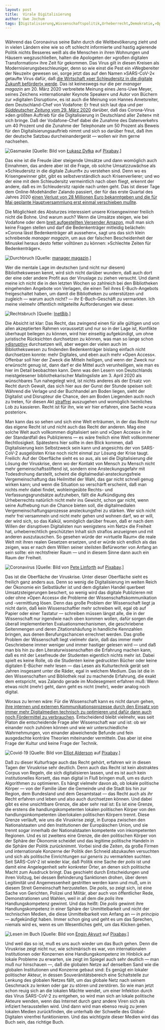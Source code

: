 ```yaml
---
layout:	post
title:	Virale Digitalisierung
author:	Uwe Jochum
tags: [Digitalisierung,Wissenschaftspolitik,Urheberrecht,Demokratie,»Open Access«]
---
```


<img src="http://vg05.met.vgwort.de/na/58aa0d94eb864ab4bf85af647c017578" width="1" height="1" alt="">

Während das Coronavirus seine Bahn durch die Weltbevölkerung
zieht und in vielen Ländern eine wie so oft schlecht informierte
und hastig agierende Politik nichts Besseres weiß als die
Menschen in ihren Wohnungen und Häusern wegzuschließen, halten
die Apologeten der »großen digitalen Transformation« ihre Zeit
für gekommen. Das Virus gilt in diesen Kreisen als
Modernisierungsbeschleuniger, denn so wie einst die Pest ein
»Wegbereiter der Neuzeit« gewesen sei, sorge jetzt das auf den
Namen »SARS-CoV-2« getaufte Virus dafür, daß [die Wirtschaft »per
Schleudersitz in die digitale Zukunft befördert«
werde](https://www.manager-magazin.de/unternehmen/artikel/durchbruch-fuer-digitalisierung-corona-veraendert-die-arbeitswelt-a-1305535.html). Das
ist keineswegs nur die per *manager magazin* am 20. März 2020
verbreitete Meinung eines Jens-Uwe Meyer, seines Zeichens
»internationaler Keynote Speaker« und Autor von Büchern zur
»digitalen Disruption«, es ist auch die Meinung von Hannes
Ametsreiter, dem Deutschland-Chef von Vodafone: Er freut sich
laut dpa und per [*Süddeutscher Zeitung* vom 29. März
2020](https://www.sueddeutsche.de/wirtschaft/telekommunikation-vodafone-chef-corona-groesster-auftrieb-fuer-digitalisierung-dpa.urn-newsml-dpa-com-20090101-200329-99-514387)
darüber, daß das Corona-Virus »den größten Auftrieb für die
Digitalisierung in Deutschland aller Zeiten« mit sich bringe. Daß
der Vodafone-Chef dabei die Zunahme des Datenverkehrs um 40
Prozent und die Zunahme der Telephonate um 50 Prozent als Beweis
für den Digitalisierungsauftrieb nimmt und sich so darüber freut,
daß ihm der deutsche Satzbau durcheinandergerät — wollen wir ihm
gerne nachsehen.

![Gasmaske](/5artikel/material/pixabay-gasmaske.png "Gasmaske")
[Quelle: Bild von <a
href="https://pixabay.com/de/users/lukaszdylka-347100/?utm_source=link-attribution&amp;utm_medium=referral&amp;utm_campaign=image&amp;utm_content=469217">Łukasz
Dyłka</a> auf <a
href="https://pixabay.com/de/?utm_source=link-attribution&amp;utm_medium=referral&amp;utm_campaign=image&amp;utm_content=469217">Pixabay</a>.]


Das eine ist die Freude über steigende Umsätze und dann womöglich
auch Einnahmen, das andere aber ist die Frage, ob solche
Umsatzzuwächse als »Schleudersitz in die digitale Zukunft« zu
verstehen sind. Denn wo es Krisengewinner gibt, gibt es
selbstverständlich auch Krisenverlierer; und wo der eine mit dem
Schleudersitz vermeintlich nach oben fliegt, erkennt der andere,
daß es im Schleudersitz rapide nach unten geht. Das ist dieser
Tage dem Online-Modehändler Zalando passiert, der für das erste
Quartal des Jahres 2020 [einen Verlust von 28 Millionen Euro
bekanntgeben und die für Mai geplante Hauptversammlung erst
einmal verschieben
mußte](https://www.faz.net/aktuell/wirtschaft/corona-krise-online-modehaendler-zalando-macht-hohen-verlust-16704675.html).

Die Möglichkeit des Absturzes interessiert unsere Krisengewinner
freilich nicht die Bohne. Und warum auch? Wenn die Umsätze
steigen, wie bei Vodafone oder dem [breit aufgestellten Versender
Amazon](https://www.fr.de/meinung/corona-krise-amazon-steuern-milliarden-gerechtigkeit-wirtschaft-13636841.html),
muß man sich keine Fragen stellen und darf die Bedenkenträger
mitleidig belächeln: »Corona lässt Bedenkenträger alt aussehen«,
sagt uns das sich klein schreibende *manager magazin*, um aus der
falschen Bescheidenheit der Minuskel heraus desto fetter
volltönen zu können: »Schlechte Zeiten für Bedenkenträger«.


![Durchbruch](/5artikel/material/manager-magazin-durchbruch-digitalisierung-2020-03-20.png
"Durchbruch") [Quelle: [manager magazin](https://www.manager-magazin.de/unternehmen/artikel/durchbruch-fuer-digitalisierung-corona-veraendert-die-arbeitswelt-a-1305535.html).]

Wer die mentale Lage im deutschen (und nicht nur diesem)
Bibliothekswesen kennt, wird sich nicht darüber wundern, daß auch
dort der eine oder andere Profit aus der Viruslage zu ziehen
versucht. Und damit meine ich nicht die in den letzten Wochen so
zahlreich bei den Bibliotheken eingehenden Angebote von Verlagen,
die einen Teil ihres E-Buch-Angebots freigeschaltet haben, um
damit die Bibliotheken zu unterstützen und zugleich — warum auch
nicht?  — ihr E-Buch-Geschäft zu vermarkten. Ich meine vielmehr
öffentlich mitgeteilte Aufforderungen wie diese:

![Rechtsbruch](/5artikel/material/inetbib-graf-musterschreiben-2020-04-03.png
"Rechtsbruch") [Quelle:
[InetBib](https://www.inetbib.de/listenarchiv/msg67416.html).]

Die Absicht ist klar: Das Recht, das zwingend einen für alle
gültigen und von allen akzeptierten Rahmen voraussetzt und nur so
in der Lage ist, Konflikte überhaupt beilegen zu können, wird
hier einseitig aufgekündigt, um ohne juristische Rücksichten
durchsetzen zu können, was man so lange schon
[»disruptiv«](https://uwejochum.github.io/5artikel/2017/09/01/saekulardisruptoren/)
durchsetzen will, aber wegen der vielen auch im Bibliothekswesen
zu findenden Bedenkenträger bislang einfach nicht durchsetzen
konnte: mehr Digitales, und eben auch mehr »Open
Access«. Offenbar soll hier der Zweck die Mitteln heiligen, und
wenn der Zweck nur erwünscht genug ist, dann darf er die Mittel
auch verunheiligen, wie man es hier im Detail beobachten
kann. Denn was den Lesern von Deutschlands meistgelesener
bibliothekarischer Mailingsliste am 3. April 2020 als wünschbares
Tun nahegelegt wird, ist nichts anderes als der Ersatz von Recht
durch Gewalt, das sich hier aus der Gunst der Stunde speisen
soll: Während die Verlage und der Buchhandel am Boden liegen,
sieht der Digitalist und Disrupteur die Chance, den am Boden
Liegenden auch noch zu treten, für diesen Akt
[straffrei](https://dejure.org/gesetze/StGB/111.html) auszugehen
und womöglich heimliches Lob zu kassieren. Recht ist für ihn, wie
wir hier erfahren, eine Sache »cura posterior«.

Man kann das so sehen und sich eine Welt erträumen, in der das
Recht nur das eigene Recht ist und nicht auch das Recht der
anderen. Mag eine solche Welt auch vollkommen digitalisiert sein
und »Open Access« in ihr der Standardfall des Publizierens — es
wäre freilich eine Welt vollkommener Rechtlosigkeit. Spätestens
hier sollte in den Blick kommen, daß Digitalisierung kein
Selbstzweck sein kann und angesichts der von SARS-CoV-2
ausgelösten Krise noch nicht einmal zur Lösung der Krise
taugt. Freilich: Auf der Oberfläche sieht es so aus, als sei die
Digitalisierung *die* Lösung der Viruskrise, denn wo der Kontakt
von Mensch zu Mensch nicht mehr gemeinschaftsstiftend ist,
sondern eine Ansteckungsgefahr mit Todesdrohung darstellt,
scheint die digitalmedial-ansteckungsfreie Vergemeinschaftung das
Heilmittel der Wahl, das gar nicht schnell genug wirken kann; und
wenn die Situation so verschärft erscheint, daß man nichts mehr
dabei findet, wohleingeübte Rechts- und Verfassungsgrundsätze
aufzuheben, fällt die Aufkündigung des Urheberrechts natürlich
nicht mehr ins Gewicht, schon gar nicht, wenn seine Aufhebung nun
die Chance bieten soll, die digitalmedialen
Vergemeinschaftungsprozesse ansteckungsfrei zu stärken. Wer sich
nicht mehr frei versammeln und nicht mehr gehen und wohnen darf,
wo er will, der wird sich, so das Kalkül, womöglich darüber
freuen, daß er nach dem Willen der disruptiven Digitalisten nun
wenigstens »im Netz« die Freiheit hat, urheberrechtlich
geschützten Inhalt sich straflos anzueignen und mit anderen
auszutauschen. So gesehen würde der »virtuelle Raum« die reale
Welt mit ihren realen Gesetzen ersetzen, und er würde sich
endlich als das zeigen, was er nach dem Willen seiner steilsten
Befürworter von Anfang an sein sollte: ein rechtsfreier Raum —
und in diesem Sinne dann auch ein Raum der Freiheit.

![Coronavirus](/5artikel/material/pixabay-coronavirus.jpg
"Coronavirus") [Quelle: Bild von <a
href="https://pixabay.com/de/users/TheDigitalArtist-202249/?utm_source=link-attribution&amp;utm_medium=referral&amp;utm_campaign=image&amp;utm_content=4833645">Pete
Linforth</a> auf <a
href="https://pixabay.com/de/?utm_source=link-attribution&amp;utm_medium=referral&amp;utm_campaign=image&amp;utm_content=4833645">Pixabay</a>.]

Das ist die Oberfläche der Viruskrise. Unter dieser Oberfläche
sieht es freilich ganz anders aus. Denn so wenig die
Digitalisierung im weiten Reich der Ökonomie ein Selbstläufer ist
und dem digitalen Handel querbeet Umsatzsteigerungen beschert, so
wenig wird das digitale Publizieren mit oder ohne »Open Access«
die Probleme der Wissenschaftskommunikation und -vermittlung
lösen. Denn das große Problem der Wissenschaft liegt ja nicht
darin, daß kein Wissenschaftler mehr schreiben will, egal ob auf
Papier oder einer Tastatur — schreiben müssen längst alle, die in
der Wissenschaft nur irgendwie nach oben kommen wollen, dafür
sorgen die überall implementierten Evaluationsmechanismen, die
geschriebene Seitenmengen und deren Zitationshäufung in handliche
Kennzahlen bringen, aus denen Berufungschancen errechnet
werden. Das große Problem der Wissenschaft liegt vielmehr darin,
daß das immer mehr Geschriebene immer weniger und immer hastiger
gelesen wird — und daß man bis hin zu den Literaturwissenschaften
die Erfahrung machen kann, daß es mit der Lesefreude der
Studenten eigentlich nichts mehr ist. Dabei spielt es keine
Rolle, ob die Studenten keine gedruckten Bücher oder keine
digitalen E-Bücher mehr lesen — das Lesen als Kulturtechnik gerät
seit Jahren insgesamt unter die Räder, egal in welchem
Medium. Das ist die in den Wissenschaften und Bibliothek real zu
machende Erfahrung, die exakt dem entspricht, was Zalando gerade
im Modesegment erfahren muß: Wenn etwas nicht (mehr) geht, dann
geht es nicht (mehr), weder analog noch digital.

Woraus zu lernen wäre: Für die Wissenschaft kann es nicht darum
gehen, [ihre internen und externen Kommunikationsprozesse durch
den Einsatz von immer mehr Digitalmedien technisch zu optimieren
und dafür dann auch noch Fördermittel zu
verbrauchen](https://www.bmbf.de/upload_filestore/pub/Grundsatzpapier_zur__Wissenschaftskommunikation.pdf).
Entscheidend bleibt vielmehr, was seit Platon die entscheidende
Frage aller Wissenschaft war und ist: ob wir einander noch zuhören
können und wie wir unterschiedliche Wahrnehmungen, von einander
abweichende Befunde und fein ausgedachte konträre Theorien
miteinander vermitteln. Das aber ist eine Frage der Kultur und
keine Frage der Technik.

![Covid-19](/5artikel/material/pixabay-covid-19.jpg "Covid-19")
[Quelle: Bild von <a
href="https://pixabay.com/de/users/jewhisperer-15825838/?utm_source=link-attribution&amp;utm_medium=referral&amp;utm_campaign=image&amp;utm_content=4987797">Elliot
Alderson</a> auf <a
href="https://pixabay.com/de/?utm_source=link-attribution&amp;utm_medium=referral&amp;utm_campaign=image&amp;utm_content=4987797">Pixabay</a>.]

Daß zu dieser Kulturfrage auch das Recht gehört, erfahren wir in
diesen Tagen der Viruskrise sehr deutlich. Denn auch das Recht
ist kein abstraktes Corpus von Regeln, die sich digitalisieren
lassen, und es ist auch kein institutionelles Korsett, das man
digital in Fluß bringen muß, um es durch Algorithmen zu
optimieren. Es hängt vielmehr davon ab, ob lokale politische
Körper — von der Familie über die Gemeinde und die Stadt bis hin
zur Region, dem Bundesland und dem Gesamtstaat — das Recht auch
als *ihr* Recht erfahren und leben und also auch durchsetzen
können. Und dabei gibt es eine unsichtbare Grenze, die aber sehr
real ist: Es ist eine Grenze, die erstens die
handlungskompetenten lokalen politischen Körper von den
handlungsinkompetenten überlokalen politischen Körpern
trennt. Diese Grenze verläuft, wie uns die Viruskrise zeigt, in
Europa zwischen den Nationalstaaten und den Institutionen der
Europäischen Union, und sie trennt sogar innerhalb der
Nationalstaaten kompetente von inkompetenten Regionen. Und es ist
zweitens eine Grenze, die den politischen Körper von der Sphäre
der Ökonomie scheidet und das legitime politische Handeln in die
Sphäre der Politik zurücknimmt. Vorbei sind die Zeiten, da große
Firmen und internationale Konzerne der Politik den Schneid
abzukaufen versuchten und sich als politische Einrichtungen *sui
generis* zu vermarkten suchten. Seit SARS-CoV-2 ist wieder klar,
daß Politik eine Sache der *polis* ist und damit eine
Angelegenheit sehr konkreter Örter, an denen sich politische
Macht zum Ausdruck bringt. Das geschieht durch Entscheidungen und
ihren Vollzug, bei dessen Behinderung Sanktionen drohen, über
deren Legitimität und Angemessenheit gestritten werden kann und
muß, um in diesem Streit Gemeinschaft herzustellen. Die *polis*,
so zeigt sich, ist eine Sache von Gerichten, Polizei und Militär,
aber auch von öffentlicher Rede, Demonstrationen und Wahlen, weil
in all dem die *polis* ihre Handlungskompetenz gewinnt. Und das
heißt: Die *polis* gewinnt ihre Handlungskompetenz in einer
Sphäre der Unmittelbarkeit und nicht der technischen Medien, die
diese Unmittelbarkeit von Anfang an — *in principio* —
aufgekündigt haben. Immer schon ging und geht es um das Sprechen,
niemals wird es, wenn es um Wesentliches geht, um das Klicken
gehen.

![Lesen im Buch](/5artikel/material/pixabay-maske-lesen.jpg
"Lesen im Buch") [Quelle: Bild von <a
href="https://pixabay.com/de/users/Engin_Akyurt-3656355/?utm_source=link-attribution&amp;utm_medium=referral&amp;utm_campaign=image&amp;utm_content=5008646">Engin
Akyurt</a> auf <a
href="https://pixabay.com/de/?utm_source=link-attribution&amp;utm_medium=referral&amp;utm_campaign=image&amp;utm_content=5008646">Pixabay</a>.]


Und weil das so ist, muß es uns auch wieder um das Buch
gehen. Denn die Viruskrise zeigt nicht nur, wie schimärisch es
war, von internationalen Institutionen oder Konzernen eine
Handlungskompetenz im Hinblick auf lokale Probleme zu erwarten,
sie zeigt im Spiegel auch sehr deutlich — man muß nur hinschauen
—, daß die globalen Netze auf denselben Sand wie die globalen
Institutionen und Konzerne gebaut sind: Es genügt ein lokaler
politischer Akteur, in dessen Souveränitätsbereich eine
Schaltstelle zur Lenkung des globalen Netzes fällt, um das
globale Netz nach seinem Geschmack zu lenken oder gar zu stören
und zerstören. So wie man jetzt schon reuig sich an die lokalen
Mächte wendet, um einer Infektion durch das Virus SARS-CoV-2 zu
entgehen, so wird man sich an lokale politische Akteure wenden,
wenn das Internet durch ganz andere Viren sich als infiziert
herausstellen wird. Und dann wird man ebenso reuig zu jenen
lokalen Medien zurückfinden, die unterhalb der Schwelle des
Global-Digitalen virenfrei funktionieren. Und das wichtigste
dieser Medien wird das Buch sein, das richtige Buch.

